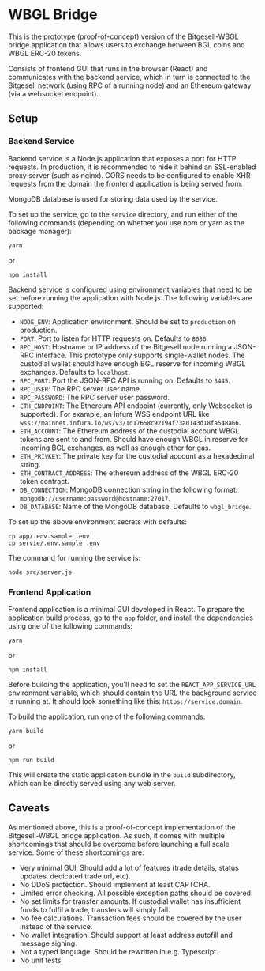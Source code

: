 # WBGL Bridge

This is the prototype (proof-of-concept) version of the Bitgesell-WBGL bridge application that allows users to exchange between BGL coins and WBGL ERC-20 tokens.

Consists of frontend GUI that runs in the browser (React) and communicates with the backend service, which in turn is connected to the Bitgesell network (using RPC of a running node) and an Ethereum gateway (via a websocket endpoint).

## Setup

### Backend Service

Backend service is a Node.js application that exposes a port for HTTP requests. In production, it is recommended to hide it behind an SSL-enabled proxy server (such as nginx). CORS needs to be configured to enable XHR requests from the domain the frontend application is being served from.

MongoDB database is used for storing data used by the service.

To set up the service, go to the `service` directory, and run either of the following commands (depending on whether you use npm or yarn as the package manager):
```shell
yarn
```
or
```shell
npm install
```

Backend service is configured using environment variables that need to be set before running the application with Node.js. The following variables are supported:

- `NODE_ENV`: Application environment. Should be set to `production` on production.
- `PORT`: Port to listen for HTTP requests on. Defaults to `8080`.
- `RPC_HOST`: Hostname or IP address of the Bitgesell node running a JSON-RPC interface. This prototype only supports single-wallet nodes. The custodial wallet should have enough BGL reserve for incoming WBGL exchanges. Defaults to `localhost`.
- `RPC_PORT`: Port the JSON-RPC API is running on. Defaults to `3445`.
- `RPC_USER`: The RPC server user name.
- `RPC_PASSWORD`: The RPC server user password.
- `ETH_ENDPOINT`: The Ethereum API endpoint (currently, only Websocket is supported). For example, an Infura WSS endpoint URL like `wss://mainnet.infura.io/ws/v3/1d17658c92194f73a0143d18fa548a66`.
- `ETH_ACCOUNT`: The Ethereum address of the custodial account WBGL tokens are sent to and from. Should have enough WBGL in reserve for incoming BGL exchanges, as well as enough ether for gas.
- `ETH_PRIVKEY`: The private key for the custodial account as a hexadecimal string.
- `ETH_CONTRACT_ADDRESS`: The ethereum address of the WBGL ERC-20 token contract.
- `DB_CONNECTION`: MongoDB connection string in the following format: `mongodb://username:password@hostname:27017`.
- `DB_DATABASE`: Name of the MongoDB database. Defaults to `wbgl_bridge`.

To set up the above environment secrets with defaults:
```shell
cp app/.env.sample .env
cp servie/.env.sample .env
```
The command for running the service is:
```shell
node src/server.js
```

### Frontend Application

Frontend application is a minimal GUI developed in React. To prepare the application build process, go to the `app` folder, and install the dependencies using one of the following commands:
```shell
yarn
```
or
```shell
npm install
```

Before building the application, you'll need to set the `REACT_APP_SERVICE_URL` environment variable, which should contain the URL the background service is running at. It should look something like this: `https://service.domain`.

To build the application, run one of the following commands:
```shell
yarn build
```
or
```shell
npm run build
```

This will create the static application bundle in the `build` subdirectory, which can be directly served using any web server.

## Caveats

As mentioned above, this is a proof-of-concept implementation of the Bitgesell-WBGL bridge application. As such, it comes with multiple shortcomings that should be overcome before launching a full scale service. Some of these shortcomings are:

- Very minimal GUI. Should add a lot of features (trade details, status updates, dedicated trade url, etc).
- No DDoS protection. Should implement at least CAPTCHA.
- Limited error checking. All possible exception paths should be covered.
- No set limits for transfer amounts. If custodial wallet has insufficient funds to fulfil a trade, transfers will simply fail.
- No fee calculations. Transaction fees should be covered by the user instead of the service.
- No wallet integration. Should support at least address autofill and message signing.
- Not a typed language. Should be rewritten in e.g. Typescript.
- No unit tests.
